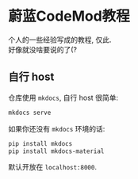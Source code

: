 # 蔚蓝CodeMod教程

个人的一些经验写成的教程, 仅此.  
好像就没啥要说的了(?

## 自行 host

仓库使用 `mkdocs`, 自行 host 很简单:
```sh
mkdocs serve
```

如果你还没有 `mkdocs` 环境的话:

```sh
pip install mkdocs
pip install mkdocs-material
```

默认开放在 `localhost:8000`.
